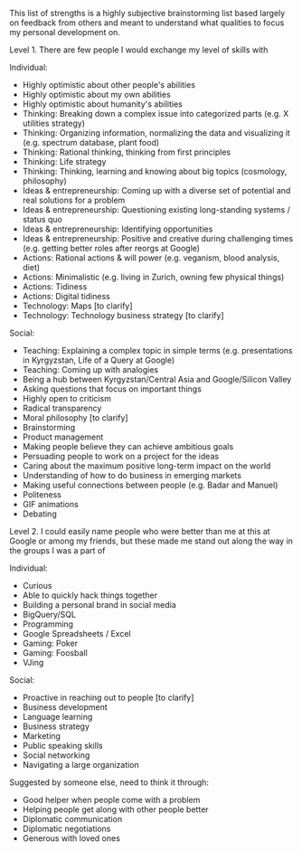 This list of strengths is a highly subjective brainstorming list based largely on feedback from others
and meant to understand what qualities to focus my personal development on.


Level 1. There are few people I would exchange my level of skills with

Individual:
 * Highly optimistic about other people's abilities
 * Highly optimistic about my own abilities
 * Highly optimistic about humanity's abilities
 * Thinking: Breaking down a complex issue into categorized parts (e.g. X utilities strategy)
 * Thinking: Organizing information, normalizing the data and visualizing it (e.g. spectrum database, plant food)
 * Thinking: Rational thinking, thinking from first principles
 * Thinking: Life strategy
 * Thinking: Thinking, learning and knowing about big topics (cosmology, philosophy)
 * Ideas & entrepreneurship: Coming up with a diverse set of potential and real solutions for a problem
 * Ideas & entrepreneurship: Questioning existing long-standing systems / status quo
 * Ideas & entrepreneurship: Identifying opportunities
 * Ideas & entrepreneurship: Positive and creative during challenging times (e.g. getting better roles after reorgs at Google)
 * Actions: Rational actions & will power (e.g. veganism, blood analysis, diet)
 * Actions: Minimalistic (e.g. living in Zurich, owning few physical things)
 * Actions: Tidiness
 * Actions: Digital tidiness
 * Technology: Maps [to clarify]
 * Technology: Technology business strategy [to clarify]

Social:
 * Teaching: Explaining a complex topic in simple terms (e.g. presentations in Kyrgyzstan, Life of a Query at Google)
 * Teaching: Coming up with analogies
 * Being a hub between Kyrgyzstan/Central Asia and Google/Silicon Valley
 * Asking questions that focus on important things
 * Highly open to criticism
 * Radical transparency
 * Moral philosophy [to clarify]
 * Brainstorming
 * Product management
 * Making people believe they can achieve ambitious goals
 * Persuading people to work on a project for the ideas
 * Caring about the maximum positive long-term impact on the world
 * Understanding of how to do business in emerging markets
 * Making useful connections between people (e.g. Badar and Manuel)
 * Politeness
 * GIF animations
 * Debating


Level 2. I could easily name people who were better than me at this at Google or among my friends, 
but these made me stand out along the way in the groups I was a part of

Individual:
 * Curious
 * Able to quickly hack things together
 * Building a personal brand in social media
 * BigQuery/SQL
 * Programming
 * Google Spreadsheets / Excel
 * Gaming: Poker
 * Gaming: Foosball
 * VJing

Social:
 * Proactive in reaching out to people [to clarify]
 * Business development
 * Language learning
 * Business strategy
 * Marketing
 * Public speaking skills
 * Social networking
 * Navigating a large organization

Suggested by someone else, need to think it through:
 * Good helper when people come with a problem
 * Helping people get along with other people better
 * Diplomatic communication 
 * Diplomatic negotiations
 * Generous with loved ones
